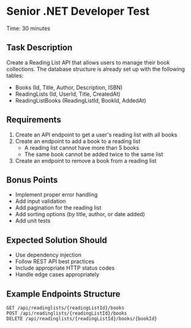 ﻿# Senior .NET Developer Test
Time: 30 minutes

## Task Description
Create a Reading List API that allows users to manage their book collections. The database structure is already set up with the following tables:
- Books (Id, Title, Author, Description, ISBN)
- ReadingLists (Id, UserId, Title, CreatedAt)
- ReadingListBooks (ReadingListId, BookId, AddedAt)

## Requirements
1. Create an API endpoint to get a user's reading list with all books
2. Create an endpoint to add a book to a reading list
    - A reading list cannot have more than 5 books
    - The same book cannot be added twice to the same list
3. Create an endpoint to remove a book from a reading list

## Bonus Points
- Implement proper error handling
- Add input validation
- Add pagination for the reading list
- Add sorting options (by title, author, or date added)
- Add unit tests

## Expected Solution Should
- Use dependency injection
- Follow REST API best practices
- Include appropriate HTTP status codes
- Handle edge cases appropriately

## Example Endpoints Structure
```
GET /api/readinglists/{readingListId}/books
POST /api/readinglists/{readingListId}/books
DELETE /api/readinglists/{readingListId}/books/{bookId}
```
